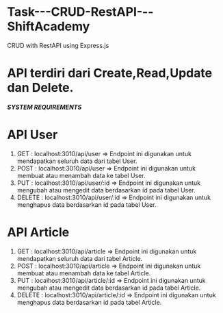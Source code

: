 # Task---CRUD-RestAPI---ShiftAcademy
CRUD with RestAPI using Express.js

# API terdiri dari Create,Read,Update dan Delete.
#####   SYSTEM REQUIREMENTS  #####

# API User
1. GET    : localhost:3010/api/user       => Endpoint ini digunakan untuk mendapatkan seluruh data dari tabel User.
2. POST   : localhost:3010/api/user       => Endpoint ini digunakan untuk membuat atau menambah data ke tabel User.
3. PUT    : localhost:3010/api/user/:id   => Endpoint ini digunakan untuk mengubah atau mengedit data berdasarkan id pada tabel User.
4. DELETE : localhost:3010/api/user/:id   => Endpoint ini digunakan untuk menghapus data berdasarkan id pada tabel User.

# API Article
1. GET    : localhost:3010/api/article       => Endpoint ini digunakan untuk mendapatkan seluruh data dari tabel Article.
2. POST   : localhost:3010/api/article       => Endpoint ini digunakan untuk membuat atau menambah data ke tabel Article.
3. PUT    : localhost:3010/api/article/:id   => Endpoint ini digunakan untuk mengubah atau mengedit data berdasarkan id pada tabel Article.
4. DELETE : localhost:3010/api/article/:id   => Endpoint ini digunakan untuk menghapus data berdasarkan id pada tabel Article.


